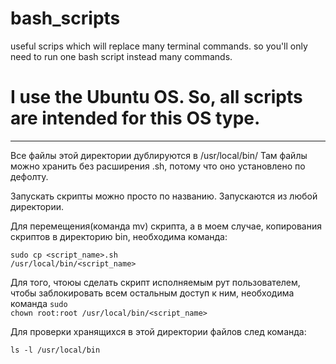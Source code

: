 # bash_scripts
useful scrips which will replace many terminal commands. so you'll only need to run one bash script instead many commands.

# I use the Ubuntu OS. So, all scripts are intended for this OS type.

___
Все файлы этой директории дублируются в /usr/local/bin/
Там файлы можно хранить без расширения .sh, потому что оно установлено 
по дефолту. 

Запускать скрипты можно просто по названию. Запускаются из любой директории.

Для перемещения(команда mv) скрипта, а в моем случае, копирования скриптов 
в директорию bin, необходима команда:

<code>sudo cp <script_name>.sh /usr/local/bin/<script_name></code>

Для того, чтоюы сделать скрипт исполняемым рут пользователем, 
чтобы заблокировать всем остальным доступ к ним, необходима команда
<code>sudo chown root:root /usr/local/bin/<script_name></code>

Для проверки хранящихся в этой директории файлов след команда:

<code>ls -l /usr/local/bin</code>
  
